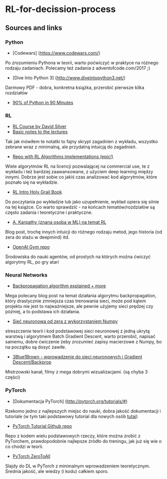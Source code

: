 # RL-for-decission-process
## Sources and links

### Python

- [Codewars] (https://www.codewars.com/)

Po zrozumieniu Pythona w teorii, warto poćwiczyć w praktyce na różnego rodzaju zadaniach. Polecamy też zadania z adventofcode.com/2017 ;)

- [Dive Into Python 3] (http://www.diveintopython3.net/)

Darmowy PDF - dobra, konkretna książka, przerobić pierwsze kilka rozdziałów

- [90% of Python in 90 Minutes](https://www.slideshare.net/MattHarrison4/learn-90)

### RL
- [RL Course by David Silver](https://www.youtube.com/watch?v=2pWv7GOvuf0)
- [Basic notes to the lectures](https://gist.github.com/mouradmourafiq/b78d9b74545e7c75db48dd9e45abfe5c)

Tak jak mówiłem te notatki to fajny skrypt zagadnien z wykładu, wszystko zebrane wraz z minimalną, ale przydatną intuicją do zagadnień.

- [Repo with RL Algorithms implementations (epic!)](https://github.com/dennybritz/reinforcement-learning)

Wiele algorytmów RL na licencji pozwalającej na commercial use, te z wykładu i też bardziej zaawansowane, z użyciem deep learning między innymi. Dobrze jest sobie co jakiś czas analizować kod algorytmów, które poznało się na wykładzie.

- [RL Intro Holy Grail Book](http://incompleteideas.net/book/bookdraft2018jan1.pdf)

Do poczytania po wykładzie lub jako uzupełnienie, wykład opiera się silnie na tej książce. Co warto sprawdzić - na końcach tematów/rozdziałów są często zadania i teoretyczne i praktyczne.

- [A. Karpathy (znana osoba w ML) na temat RL](http://karpathy.github.io/2016/05/31/rl/)

Blog post, trochę innych intuicji do różnego rodzaju metod, jego historia (od zera do stażu w deepmind) itd.

- [OpenAI Gym repo](https://github.com/openai/gym)

Środowiska do nauki agentów, od prostych na których można ćwiczyć algorytmy RL, po gry atari

### Neural Networks

- [Backpropagation algorithm explained + more](http://colah.github.io/posts/2015-08-Backprop/)

Mega polecany blog post na temat działania algorytmu backpropagation, który drastycznie zmniejsza czas trenowania sieci, może pod kątem projektu nie jest to najważniejsze, ale pewnie użyjemy sieci prędzej czy później, a to podstawa ich działania. 

- [Sieć neuronowa od zera z wykorzystaniem Numpy](https://github.com/dennybritz/nn-from-scratch)

streszczenie teorii i kod podstawowej sieci neuronowej z jedną ukrytą warstwą i algorytmem Batch Gradient Descent, warto przerobić, napisać samemu, dobre ćwiczenie żeby zrozumieć zapisy macierzowe z Numpy, bo na początku są dosyć zawiłe.

- [3Blue1Brown - wprowadzenie do sieci neuronowych i Gradient Descent/Backprop](https://www.youtube.com/watch?v=aircAruvnKk)

Mistrzowski kanał, filmy z mega dobrymi wizualizacjami. (są chyba 3 części)

### PyTorch

- [Dokumentacja PyTorch] (http://pytorch.org/tutorials/#)

Rzekomo jedno z najlepszych miejsc do nauki, dobra jakość dokumentacji i tutoriale (w tym taki podstawowy tutorial dla nowych osób [tutaj](http://pytorch.org/tutorials/beginner/deep_learning_60min_blitz.html))

- [PyTorch Tutorial Github repo](https://github.com/yunjey/pytorch-tutorial)

Repo z kodem wielu podstawowych rzeczy, które można zrobić z PyTorchem, prawdopodobnie najlepsze źródło do treningu, jak już się wie o co chodzi w teorii.

- [PyTorch ZeroToAll](https://drive.google.com/drive/folders/0B41Zbb4c8HVyUndGdGdJSXd5d3M)

Slajdy do DL w PyTorch z minimalnym wprowadzeniem teoretycznym. Średnia jakość, ale wiedzy (i kodu) całkiem sporo.
